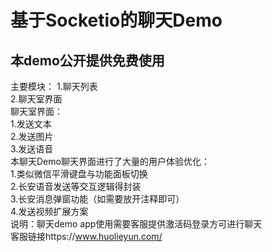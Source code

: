 基于Socketio的聊天Demo
=======================
本demo公开提供免费使用
-----------------------
主要模块：
1.聊天列表<br>
2.聊天室界面<br>
聊天室界面：<br>
1.发送文本<br>
2.发送图片<br>
3.发送语音<br>
本聊天Demo聊天界面进行了大量的用户体验优化：<br>
1.类似微信平滑键盘与功能面板切换<br>
2.长安语音发送等交互逻辑得封装<br>
3.长安消息弹窗功能（如需要放开注释即可）<br>
4.发送视频扩展方案<br>
说明：聊天demo app使用需要客服提供激活码登录方可进行聊天<br>
客服链接https://www.huolieyun.com/

